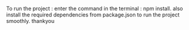 To run the project :
enter the command in the terminal :
npm install.
also  install the required dependencies from package.json to run the project smoothly.
thankyou
